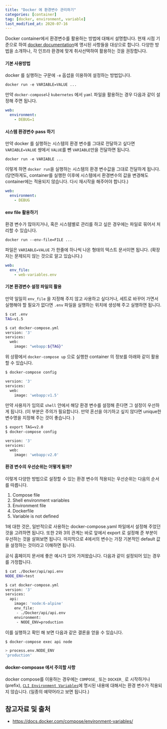 ```yaml
---
title: "Docker 에 환경변수 관리하기"
categories: [container]
tag: [docker, environment, variable]
last_modified_at: 2020-07-16
---
```

Docker container에서 환경변수를 활용하는 방법에 대해서 설명합니다. 현재 시점 기준으로 하여 [docker documentation](https://docs.docker.com/compose/environment-variables/)에 명시된 사항들을 대상으로 합니다. 다양한 방법을 소개하나, 각 인프라 환경에 맞게 취사선택하여 활용하는 것을 권장합니다.

#### 기본 사용방법

docker 를 실행하는 구문에 `-e` 옵셥을 이용하여 설정하는 방법입니다. 

`docker run -e VARIABLE=VALUE ...`

만약 `docker-compose`나 `kubernetes` 에서 `yaml` 파일을 활용하는 경우 다음과 같이 설정해 주면 됩니다.
  
```yaml
web:
  environment:
    - DEBUG=1
```

#### 시스템 환경변수 pass 하기

만약 docker 를 실행하는 시스템의 환경 변수를 그대로 전달하고 싶다면 `VARIABLE=VALUE` 쌍에서 `VALUE`를 뺀 `VARIABLE`만을 전달하면 됩니다. 

`docker run -e VARIABLE ...` 

이렇게 하면 `docker run`을 실행하는 시스템의 환경 변수값을 그대로 전달하게 됩니다. (당연하게도, container를 실행한 이후에 시스템에서 환경변수의 값을 변경해도 container에는 적용되지 않습니다. 다시 재시작을 해주어야 합니다.)

```yaml
web:
  environment:
    - DEBUG
```

#### env file 활용하기

환경 변수가 많아지거나, 혹은 시스템별로 관리를 하고 싶은 경우에는 파일로 묶어서 처리할 수 있습니다. 

`docker run --env-file=FILE ...`

파일은 `VARIABLE=VALUE` 가 한줄에 하나씩 나온 형태의 텍스트 문서이면 됩니다. (확장자는 문제되지 않는 것으로 알고 있습니다.)

```yaml
web:
  env_file:
    - web-variables.env
```

#### 기본 환경변수 설정 파일의 활용

만약 일일히 `env_file` 을 지정해 주지 않고 사용하고 싶다거나, 세트로 바꾸어 가면서 실행해야 할 필요가 없다면 `.env` 파일을 실행하는 위치에 생성해 주고 실행하면 됩니다. 

```bash
$ cat .env
TAG=v1.5

$ cat docker-compose.yml
version: '3'
services:
  web:
    image: "webapp:${TAG}"
```

위 상황에서 `docker-compose up` 으로 실행한 container 의 정보를 아래와 같이 활용할 수 있습니다. 

```bash
$ docker-compose config

version: '3'
services:
  web:
    image: 'webapp:v1.5'
```

만약 사용자가 임의로 `shell` 안에서 해당 환경 변수를 설정해 준다면 그 설정이 우선하게 됩니다. (이 부분은 주의가 필요합니다. 만약 혼선을 야기하고 싶지 않다면 unique한 변수명을 지정해 주는 것이 좋습니다. )

```bash
$ export TAG=v2.0
$ docker-compose config

version: '3'
services:
  web:
    image: 'webapp:v2.0'
```

#### 환경 변수의 우선순위는 어떻게 될까?

이렇게 다양한 방법으로 설정할 수 있는 환경 변수의 적용되는 우선순위는 다음의 순서를 따릅니다. 

1. Compose file
2. Shell environment variables
3. Environment file
4. Dockerfile
5. Variable is not defined

1에 대한 것은, 일반적으로 사용하는 docker-compose.yaml 파일에서 설정해 주었던 것을 고려하면 됩니다. 또한 2와 3의 관계는 바로 앞에서 export 로 설정해 준 부분이 우선하는 것을 살펴보면 됩니다. 마지막으로 4에서의 변수는 가장 기본적인 default 값을 설정하는 것이라고 이해하면 됩니다. 

공식 홈페이지 문서에 좋은 예시가 있어 가져왔습니다. 다음과 같이 설정되어 있는 경우를 가정합니다. 

```bash
$ cat ./Docker/api/api.env
NODE_ENV=test

$ cat docker-compose.yml
version: '3'
services:
  api:
    image: 'node:6-alpine'
    env_file:
     - ./Docker/api/api.env
    environment:
     - NODE_ENV=production
```

이를 실행하고 확인 해 보면 다음과 같은 결론을 얻을 수 있습니다.

```bash
$ docker-compose exec api node

> process.env.NODE_ENV
'production'
```

#### docker-compoase 에서 주의할 사항

docker compose를 이용하는 경우에는 `COMPOSE_` 또는 `DOCKER_` 로 시작하거나(prefix), [`CLI Environment Variables`](https://docs.docker.com/compose/reference/envvars/)에 명시된 내용에 대해서는 환경 변수가 적용되지 않습니다. (일종의 예약어라고 보면 됩니다.)

## 참고자료 및 출처

- <https://docs.docker.com/compose/environment-variables/>